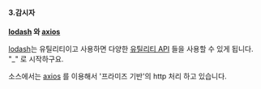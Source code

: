 #### 3.감시자
**[lodash](https://lodash.com/) 와 [axios](https://github.com/mzabriskie/axios)** 

[lodash](https://lodash.com/)는 유틸리티이고 사용하면 다양한 [유틸리티 API]([https://lodash.com/docs/4.17.4](https://l.facebook.com/l.php?u=https%3A%2F%2Flodash.com%2Fdocs%2F4.17.4&h=ATOUORqUvw8wmjlzJivhPQ3eYvHsUmJ5Ie7s2MY18Ii8Q2gk_v5r-1-_oSWQeBzxxfAEndTuaB_gEkV3u1InShKHhDi0Q_Pdq0uvTLjExJWRjQU_DscP0hlAZhGxynSo2Z36OSoi8qllv-wqtasVerD03Gt-9A&enc=AZNTDMyc6HC3H5nJzhX0RP5CsrIOl30zMCAuwi-VIDLDTnYGvayoot9J6aHIxD_RBp30kFKh-B_xLo8ptVcGyt4ROiqYgKSRw963DOtvTqt-mL54sZdTOc6hFhcAsvi_oNk8gi8MVsKsA-EjXdniKV79uybsX7yZOifeP-4BK5Ulkg&s=1)) 들을 사용할 수 있게 됩니다. "_" 로 시작하구요.

소스에서는 [axios](https://github.com/mzabriskie/axios) 를 이용해서 '프라미즈 기반'의 http 처리 하고 있습니다.